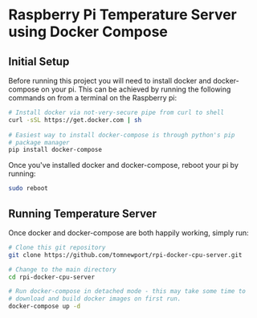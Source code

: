 # Raspberry Pi Temperature Server using Docker Compose

## Initial Setup

Before running this project you will need to install docker and docker-compose on your pi. 
This can be achieved by running the following commands on from a terminal on the Raspberry
pi:

```bash
# Install docker via not-very-secure pipe from curl to shell
curl -sSL https://get.docker.com | sh
    
# Easiest way to install docker-compose is through python's pip
# package manager
pip install docker-compose
```

Once you've installed docker and docker-compose, reboot your pi by running:

```bash
sudo reboot
```

## Running Temperature Server

Once docker and docker-compose are both happily working, simply run:

```bash
# Clone this git repository
git clone https://github.com/tomnewport/rpi-docker-cpu-server.git

# Change to the main directory
cd rpi-docker-cpu-server

# Run docker-compose in detached mode - this may take some time to 
# download and build docker images on first run.
docker-compose up -d
```
